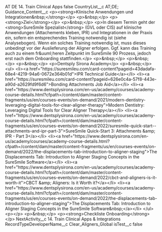 <?xml version="1.0" encoding="UTF-8"?>
<CustomMetadata xmlns="http://soap.sforce.com/2006/04/metadata" xmlns:xsi="http://www.w3.org/2001/XMLSchema-instance" xmlns:xsd="http://www.w3.org/2001/XMLSchema">
    <label>AT DE 14. Train Clinical Apps</label>
    <protected>false</protected>
    <values>
        <field>CountryList__c</field>
        <value xsi:type="xsd:string">AT;DE;</value>
    </values>
    <values>
        <field>Guidance_Content__c</field>
        <value xsi:type="xsd:string">&lt;p&gt;&lt;strong&gt;Klinische Anwendungen und Integrationen&amp;nbsp;&lt;/strong&gt;&lt;/p&gt;
&lt;p&gt;&amp;nbsp;&lt;/p&gt;
&lt;p&gt;&lt;strong&gt;Ziel&lt;/strong&gt;&lt;/p&gt;
&lt;p&gt;&amp;nbsp;&lt;/p&gt;
&lt;p&gt;In diesem Termin geht der &lt;strong&gt;SureSmile Spezialist&lt;/strong&gt; (GVL oder CIS) auf klinische Anwendungen (Attachements kleben, IPR) und Integrationen in der Praxis ein, sofern ein entsprechendes Training notwendig ist (siehe Analysebogen). Wenn ein solches Training notwendig ist, muss dieses unbedingt vor der Auslieferung der Aligner erfolgen. Ggf. kann das Training auch zu einem fr&amp;uuml;heren Zeitpunkt im SureSmile 90 Prozess, jedoch erst nach dem Onboarding stattfinden.&lt;/p&gt;
&lt;p&gt;&amp;nbsp;&lt;/p&gt;
&lt;p&gt;&amp;nbsp;&lt;/p&gt;
&lt;p&gt;&amp;nbsp;&lt;/p&gt;
&lt;p&gt;Dentsply Sirona Academy&lt;/p&gt;
&lt;p&gt;&amp;nbsp;&lt;/p&gt;
&lt;ul&gt;
&lt;li&gt;&lt;a href=&quot;https://suresmileu.com/card-content?pageid=43dadafa-68e4-4219-94a6-0672e364b01d&quot;&gt;IPR Technical Guide&lt;/a&gt;&lt;/li&gt;
&lt;li&gt;&lt;a href=&quot;https://suresmileu.com/card-content?pageid=626e0c4a-57f8-443e-a90d-a2629fd9f6d6&quot;&gt;Bonding Attachments Job Aid&lt;/a&gt;&lt;/li&gt;
&lt;li&gt;&lt;a href=&quot;https://www.dentsplysirona.com/en-us/academy/courses/academy-course-details.html?cfpath=/content/dam/master/content-fragments/us/en/courses-events/on-demand/2021/modern-dentistry-leveraging-digital-tools-for-clear-aligner-therapy&quot;&gt;Modern Dentistry: Leveraging Digital Tools for Clear Aligner Therapy&lt;/a&gt;&lt;/li&gt;
&lt;li&gt;&lt;a href=&quot;https://www.dentsplysirona.com/en-us/academy/courses/academy-course-details.html?cfpath=/content/dam/master/content-fragments/us/en/courses-events/on-demand/2022/suresmile-quick-start--attachments-and-ipr-part-3&quot;&gt;SureSmile Quick-Start 3: Attachments &amp;amp; IPR - Part 3&lt;/a&gt;&lt;/li&gt;
&lt;li&gt;&lt;a href=&quot;https://www.dentsplysirona.com/en-us/academy/courses/academy-course-details.html?cfpath=/content/dam/master/content-fragments/us/en/courses-events/on-demand/2022/the-displacements-tab-introduction-to-aligner-staging&quot;&gt;The Displacements Tab: Introduction to Aligner Staging Concepts in the SureSmile Software&lt;/a&gt;&lt;/li&gt;
&lt;li&gt;&lt;a href=&quot;https://www.dentsplysirona.com/en-us/academy/courses/academy-course-details.html?cfpath=/content/dam/master/content-fragments/us/en/courses-events/on-demand/2022/cbct-and-aligners-is-it-worth-it&quot;&gt;CBCT &amp;amp; Aligners: Is it Worth it?&lt;/a&gt;&lt;/li&gt;
&lt;li&gt;&lt;a href=&quot;https://www.dentsplysirona.com/en-us/academy/courses/academy-course-details.html?cfpath=/content/dam/master/content-fragments/us/en/courses-events/on-demand/2022/the-displacements-tab-introduction-to-aligner-staging&quot;&gt;The Displacements Tab: Introduction to Aligner Staging Concepts in the SureSmile Software&amp;nbsp;&lt;/a&gt;&lt;/li&gt;
&lt;/ul&gt;
&lt;p&gt;&lt;/p&gt;
&lt;p&gt;&amp;nbsp;&lt;/p&gt;
&lt;p&gt;&lt;strong&gt;Checkliste Onboarding&lt;/strong&gt;&lt;/p&gt;</value>
    </values>
    <values>
        <field>NextActivity__c</field>
        <value xsi:type="xsd:string">14. Train Clinical Apps &amp; Integrations</value>
    </values>
    <values>
        <field>RecordTypeDeveloperName__c</field>
        <value xsi:type="xsd:string">Clear_Aligners_Global</value>
    </values>
    <values>
        <field>isTest__c</field>
        <value xsi:type="xsd:boolean">false</value>
    </values>
</CustomMetadata>
